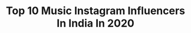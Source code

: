 ---
title: Top 10 Music Instagram Influencers In India In 2020
description: >-
  Find top music Instagram influencers in India in 2020. Most popular hashtags: #love #kerala #picoftheday #smile.
platform: Instagram
profiles:
  - username: "shehnaazgill"
    fullname: >-
      Shehnaaz Gill
    location: "India"
    followers: 4400483
    engagement: 1494
    commentsToLikes: 0.037055
    id: ck5hcar4ph2m70i114br6nvdy
    verified: true
    hashtags: "#sharrymaan, #veham, #happybirthday, #sidnaazians"
  - username: "realkrsna"
    fullname: >-
      KR$NA
    location: "India"
    followers: 127625
    engagement: 2813
    commentsToLikes: 0.040509
    id: ck0w1s6xpkvcm0i19korjl6a4
    verified: true
    hashtags: "#desirap, #teeranbaazchoregalaash, #streetwear, #newmusicontheway"
  - username: "monalisabagal"
    fullname: >-
      Monalisa Bagal official
    location: "India"
    followers: 70836
    engagement: 823
    commentsToLikes: 0.038864
    id: ck6uasy1u5gsz0j71da5uhowy
    verified: true
    hashtags: "#mood, #monalisabagal, #pink, #women"
  - username: "_smile.killer__"
    fullname: >-
      gagul_⏺
    location: "India"
    followers: 9896
    engagement: 1142
    commentsToLikes: 0.141502
    id: ck8wf6mqrf7ru0j78ud58gtqd
    verified: false
    hashtags: "#costume, #tiktokindia, #tiktok, #fashionculture"
  - username: "ajmalnafi"
    fullname: >-
      Ajmalnafi Bin Hazainar
    location: "India"
    followers: 2264
    engagement: 1839
    commentsToLikes: 0.174832
    id: ck0w3hlrbtgbp0i190ok0bb5h
    verified: false
    hashtags: "#friends, #nature, #kerala, #keralite"
  - username: "the_white__machine"
    fullname: >-
      the_white_machine KTM BIKER🏍️
    location: "India"
    followers: 3477
    engagement: 2919
    commentsToLikes: 0.146573
    id: ck6u2czior3gg0j714fzop7if
    verified: false
    hashtags: "#rideventure, #kawasakier6, #ktmindia, #happy"
  - username: "j.ankit123"
    fullname: >-
      🔹Â/\/|<!T J@!/\/🔹🇮🇳
    location: "India"
    followers: 24167
    engagement: 515
    commentsToLikes: 0.230931
    id: ck8t8arv4jq8g0j787sycw58u
    verified: false
    hashtags: "#dbunglkz, #farlacious000004, #mumbai, #lovephotography"
  - username: "nishabhatt.official"
    fullname: >-
      Nisha Bhatt ( Sherni 🦁 )
    location: "India"
    followers: 269674
    engagement: 1192
    commentsToLikes: 0.015015
    id: ck137fzx3bc930i19crq16ep3
    verified: false
    hashtags: "#tibeyandaputt, #tibbeyandaputt, #nobodygoeshungry, #feedmycity"
  - username: "sanhita_mondal"
    fullname: >-
      Juhi❣️
    location: "India"
    followers: 10777
    engagement: 2857
    commentsToLikes: 0.029786
    id: ck0tuml5e7rnw0i198acm3blh
    verified: false
    hashtags: "#otheryouphotography, #gujjurocks, #delhigirls, #hydrabadgirls"
  - username: "praveena_madhavan"
    fullname: >-
      Praveena madhavan
    location: "India"
    followers: 30308
    engagement: 2104
    commentsToLikes: 0.022238
    id: ck13c6c00ytvx0i19l97786pz
    verified: false
    hashtags: "#graduationday, #vanithaofficial, #balconyfashion, #madhurya"
---